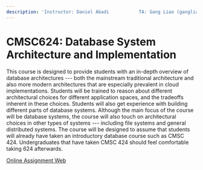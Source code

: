 ```yaml
---
description: 'Instructor: Daniel Abadi           TA: Gang Liao (gangliao@cs.umd.edu)'
---
```


# CMSC624: Database System Architecture and Implementation

This course is designed to provide students with an in-depth overview of database architectures --- both the mainstream traditional architecture and also more modern architectures that are especially prevalent in cloud implementations. Students will be trained to reason about different architectural choices for different application spaces, and the tradeoffs inherent in these choices. Students will also get experience with building different parts of database systems. Although the main focus of the course will be database systems, the course will also touch on architectural choices in other types of systems --- including file systems and general distributed systems. The course will be designed to assume that students will already have taken an introductory database course such as CMSC 424. Undergraduates that have taken CMSC 424 should feel comfortable taking 624 afterwards.

[Online Assignment Web](https://gangliao.gitbook.io/cmsc624/)

